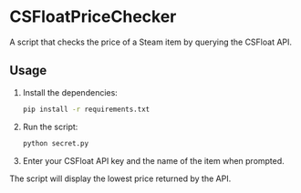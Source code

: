 # CSFloatPriceChecker

A script that checks the price of a Steam item by querying the CSFloat API.

## Usage

1. Install the dependencies:
   ```bash
   pip install -r requirements.txt
   ```
2. Run the script:
   ```bash
   python secret.py
   ```
3. Enter your CSFloat API key and the name of the item when prompted.

The script will display the lowest price returned by the API.
